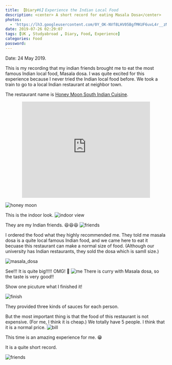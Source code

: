 ```yaml
---
title: 【Diary#6】Experience the Indian Local Food
description: <center> A short record for eating Masala Dosa</center>
photos:
  - 'https://lh3.googleusercontent.com/0Y_OK-NVf8LHV05BgfMKUF6uvL4r__zMPdJgkV5vQaNzqo1pqqH1PVKSZcJgJabUNKpN8JKJVMn7X11fQM8dN7xILJ6BDuQjXeOOtNPboq_HhJoDnJPqMJBmhESJcHVxuzMCN_x7NgH-7MkKQhx6eQaGutBasqtHgLgyQLrZLJGT5zXFfK8OP2XCYwQIJcRiYkBFe1aP7Kz4mkEOMP6tNDcNdNGxtPvfbnocbJya6VuxeoPygVL1stChc6kTnT2kIQx3Okb94V7ikZXybH1E0p4dCDlTIqvqgLrlnrATTA9BvHuYOXdsN8z4_Alw3VGCriT-Z4sVfm6SysgNRX2TRuva_CSgZfECvsjCIKaVpCdejUyUf7xt0FFJBG3Nn-OEcilGNDErrlRsYcDe_zvQqsTf6We6LPXP9D21AW2NDPTSsg_9ah-uCiRxS_2zynX7GHCnYCshHGF_P46HsJZHRxrtQIq3KelOx7txyQvEiRZmfbi3yUYIeGafJRW2Pi5hoLzxgA9HqEdKKCUhV1s3Os4MoJyJ_pA5C4TTkVD0lTyTxpwY_wgFvq4leg33g2zaVgoHvB0el9dGc71Y-wTkbS8_4R60tmos8YEz7GW9QtfPYyo4wQJNNpdIROlgQ1NsTL_Y7PEPF9lc0FxSWJnO65iO8hBEgfYOGP4UsWbfiJMnOVhFBR5Tv8Edc74pMHoNWwkoM-Zb-IOXCiOc6L32ZqUYpSvOgSAGLWsFAwFy5v3cQNkwIg=w1560-h878-no'
date: 2019-07-26 02:29:07
tags: [UK , Studyabroad , Diary, Food, Experience]
categories: Food
password:
---
```

Date: 24 May 2019.

This is my recording that my indian friends brought me to eat the most famous Indian local food, Masala dosa.
I was quite excited for this experience because I never tried the Indian local food before.
We took a train to go to a local Indian restaurant at neighbor town.

The restaurant name is [Honey Moon South Indian Cuisine](https://goo.gl/maps/nmzX7d6Wygwdui2b7).

<center><iframe src="https://www.google.com/maps/embed?pb=!1m14!1m8!1m3!1d39780.392933255825!2d-0.35352260291172305!3d51.453115310620284!3m2!1i1024!2i768!4f13.1!3m3!1m2!1s0x0%3A0xcd9a7df37d23ea23!2sHoney+Moon+South+Indian+Cuisine!5e0!3m2!1szh-TW!2suk!4v1564106074780!5m2!1szh-TW!2suk" width="400" height="300" frameborder="0" style="border:0" allowfullscreen></iframe></center>

![honey moon](https://lh3.googleusercontent.com/yoEpgeJo-Ql7ZijONlp47HzTftQWnvY8o0txXTDJfD9Zykd-v5gZqFKpHse_NnGYYm9nO7IRQeK4JaEf4UIQZCS0qn7p3utbtsm-BjDWZw1TPMWfwnm0nLTAguzxsHvvYX8e-RYYSp1R1B10k7T2QetaxnogZXi-B7B4VOkinIGMwT_3ZyENxwTIup-h1kZsioGvQMZtQ1woVdS8fxcR2989jNOBlQqvYyPGpfM14WMIrXo5r_l9_La33nk-pEnqJRk13b7IPNnY_3FvIATTDWl-46GgH1G_L6UnXKN52SxCzdTTs98obOcUNwgVr1jIG4zIWhQvuR_irupELvu9IfH9q6NjFJBys-Us-laygIidYOeb8TdXshSYNl-h2Qaps1hR8tBfBMjAXb9QPMiTxAwI6udKh7CDzUGIvliVwZXV5scodqqzjELmliIp5RFWSgssosveaVej8_IkRpTvQFM20uYdoxXlNZzd1XdbFao4UMa8NAFcs9Ow0qDGpKexfZvLWJGAFQj3ynokh3F1lHkE3rKSge480l1Xxch-D3ZD4CjkeFHzzeiNxIb7tHIDBkJgs06HABeLoAeI6jhDnerEHHnx-JZ_c0WdTBuZAnpq3subERabJW7mPwiMR_Gp4NQSvQQiN8gyZDbaoyBnvkDBzoexC0A6ThHLyszZujszK3OAzqY5dCTng6Evl8UsAYM30R-thSRE7_pRdpX8cth63g=w1150-h1532-no)

This is the indoor look.
![indoor view](https://lh3.googleusercontent.com/oUzpX6IMySw982hHR5muEUeW2wrhBBj2HZpVjVMPGok33tymnPjGo5Fp4UfWRcksDsbKVufJhKy4teSYffI8ysr1HqhMgJzsQxHmsLCdIOPSp1bBzqsj4nqR4rBPwuJYKWVrfW_44iEfuCS3o9FpzxTGEIVaqEQvwQp5ZbiSEvmn_KUefMuJ75avuLBMnrEUuit3rw79xBnntXAOXIYbc9JbKqKnMiO193Dupsv9ovi-eoShhffj5ZU-RyXBG8jU775L9QH_vs4XLgqiznU445W9UNttoTnpqJO02-ziqgj40zmtXtvy22-RwIA9jvlp7N74f4BKxC2r5Z_2CRZYSwyT12_FhF1_MPElXc-XwTcSTuuIFJNLYIXcyyWY9oc9jWv5clgsq_Ry-hfC3lTT1waG9kKdh5fvDlH7Q7ZP3y8B8Wqe2Hy3PxELSVdXwW7O63gCApity12ArBN5Z4qB2A5lfdFCp199Mk480lY6q5NvQ1zkod4sJoKCCaVjbl-ENW84ElyeoPmM1ktcdQWZPIQTaW1JehKAl1cFYyWtpQ3tiLnr9nDCrucMhGEG1wFE4kIBSSU29jRIiyD-iZFJXoePpZ9Mpq1qAV9HJMuswDIJen_IzIpzR9sQ98O5VBZqLn2LcnlBjeUxEQ_1WvqL9e4a8pIoqdufrC2fNbfPQO-wCuejfmj5J4klVQ9MJz3-P8lqg08FwyQ1rUXa5-gT58xBSQ=w2044-h1532-no)

They are my Indian friends. 😆😆😆
![friends](https://lh3.googleusercontent.com/8ZEhx6T_mkpRrlKIRPBtKse8ZcbC-OLZHvXEOPcWg9PDZX7u9oQECdcAy3kEGjoYK_ClJG-2dmA8WNoFx6wiGPzqektqsVkyI7KkCd7c0PTqkmeG7G-Nht7tEQBcatLfqZntED8i-rev46LMtYUl6pSds5K0mlvYQPN20f2aH-9gCT7_ebnN5zG7_u0hE9JQ4FrG3x8rgCb9J9OMFlyhOV-I2DfKuAhCORzT1az7aSOsPBYRlNXd7ORV5LV1kF-NI8pwFjjPzIyxsO97KG3ApYyYeqpGMXvJqyn2s2VsoOFcOGXng5hMUpMrS7cY7hvnkpZ_2aeSJk1ylMu9ciJmGrvo-rCdoC0QpYE93C1buOfvLkGyTMstJx38qoCOXlkQwpTbl522F3s43g4kixEt3gecJcDaQSUuBPBWcLYh6OKWd6MD76QIBhydEvI7GUfBIhCxu5j1qQ74nGpqDDvgihWPBmhfr1y0ep9BsS5bdqwzQJfWx6tBtJg8RDL1xjif7_4qmsogbLVSK-cRBiAonimRsAHa5cm_V-B5ksfEXHUE9RihSclmnxyfHf1q4Kk4kurbk4h_P5S7vSh-toGEaRumG8CrITpS-0beSDZgz_g0jykXwTgNCg0r2H5d4DTVBSPKDtg0Gv9p1rYAMEJt-Ymldu0lbvsS78WW44-ZrXp4-lMdkLHkoPbRyM_dcaWmzRapgq_1D88i6U8MyBNg5vnpsA=w2044-h1532-no)

I ordered the food what they highly recommended me. They told me masala dosa is a quite local famous Indian food, and we came here to eat it becuase this restaurant can make a normal size of food. (Although our university has Indian restaurants, they sold the dosa which is samll size.)

![masala_dosa](https://lh3.googleusercontent.com/3D7leXsj7LqhYQKbt5-y3z3X-gEbO2OmKLHPCgh4Ywt0RZcYl9ttvf7tc5UJwztBdINOUv47KcjeXvISOn8FFEGY-tq2YlELFpzaA7NIwZ3ba4HMIP-a7BKbTQwMcBW3n_l4TaB_0eJpApZyGjQ-tJY4Bm6TisJ1Hx4JEmMpcNgNGAKGba-8dG_lIJHvTa8Uvec7_UM8UNWDopDMPzSPOAk9lhTEvCVpViUKd1evuuS7zIhjVjNWepMtN51WA4sVeKLjGy68aF69rrJd4sgCElQT3QMMBb6-DJxsx7em0xeGE_Qid4OFJsYsUSfnybak81SFFJkkLar-El0OSYVulywUSMajAibb9OBYj7NzM1B32YxbX_eNwWlw6DGA2RuEpOTQuQNgbX4Cki-laAAxYIKZcnjnMTCzZPM-7MdY5XJx_C0RBBa5kBTrX594hIaaskGGVXKSNmLfqWXIBi3JFbKf2iQWTmdKfAeiRezXSa0KQkNQEFiswb6H1lvelZz58O1bA-rWom6b3qZ6SbCgviNF7c9ztsK7MNtLMFWaGTjNbBBSivApiDbU_Ala2sALzGW5ogCAp3xrh2tNMzEYxC3HjARV6nS79Np9_ZWetkxIB5PPKd4Beec-viEXWOpDcze-sXJOpzK0SDgDAqXxKjm0NcXoH7ZiJMhMZxGHAXLZrLImcqkcfQJDwi6t_2FRNEqHFsaBOaS1shnF6wmBYJIw5g=w2044-h1532-no)

See!!! It is quite big!!!!!
OMG! 🤤
![me](https://lh3.googleusercontent.com/6-21yp9DOz-RNqolwTXlPG5u6CzzsZvePATifjEDl7iUYWf88PRvAhRl5dR8hnMaWuffnEj_iTYLETXXQTW-7nG2nSZ-dB8JiULtOxiUS0meUubcSt7qB8DR0pk9JvlCF3czaJblJJo-V9cfob5MHF0SwtWkcm6HvbPE6YeV2k-lnEmsbYS4OTybt1PctmK_8bPNZ1oTJ9IfDSIKZXBX1AtRvHkqpBObUdPkJYyOhou1f2hbWdN0nkVtkcbFoY1C_pfxSvM3xtHwujrV5UpAr19pnH1ov5kNXccVSIzfPIcKo6v0p5YVsDotQYAHXaSDUX83ICPoE9n5D3b4cp_HlfETFQiOjEXjhWzNnBBN2TGUcFHTGfUkErjDdprMBcYWsSg3gaPO-PlgzjHYJTvOZxcfgyONgZDUQwkBBpIILEphWObKhARpyMI0JLIyjC-1w0K8U5wY2r3qrofAtuGqpC58TDeb_t0PUH5uluEDCCzQHGSbYE5nxmsXD2lJ1MRdnXZN0ebnxMsyjmxLr8FmHOcVBE2zDmfXvQgqwtJGyOXsMqBKO8J2Kd1Q2rCMsKcbhSha82zFYPOrqRUBTp6HUVYX3H7aB9tAv2ZVBitMFSRcPwsY5W5hsJsd7yTzQ6erYoSbhnHnJoNdwHU5kPGcU5pltSkYg0Kk9vIZRvnvKJgVkEhBvcX75VlIDTVlZrGyR1Ugbfe80aOLdibERRdfbOvyCA=w2044-h1532-no)
There is curry with Masala dosa, so the taste is very good!!

Show one picuture what I finished it!

![finish](https://lh3.googleusercontent.com/nfRWgOlkIIv9ZTOpZZoGmWsYUbfkbLEQoVYAQpBj6Ngn-lgBKSps1B7lwU1BeGGG9Yta2wtsvyMi75etAH4IygpmivEv638hZSatoFYOfDevzqCh0UnzT9MRpR1HAhEs2Az39T4eLLQhZhk7DUDHaJjOsFfNiRLz_A7zjGQpytzntxgP9PnBY4ZNn25idd3l5ANAjEOIVouwEcwBDvfWbjZKVzOMleW3l1l8iJH7jCI2uxQOFvRWljEMvGh0P4TFC66IjC3CByGSPvIlwKGbiHk-My74EcqqviTSUzAXQ2iqg-0Jsz29L8724X5BI1-bvAK83r-SbNH-KuDgrFzA4CpEFWyt0hoZqlhmPkNfTfQe5kFlaI-PP09uLEtzlrScbZ-d3MuYPNK_lbWMbet_Hl8te5WAbHLN4MFHB2lcxAKwrymdvwzT7ZPH5m8uERM-yFLFRPdO7YRm2X7F1IQoCu0XZLy7APaAvC_jp_1MbnLE2IAAnCNk7b5v1RbQzt30GZ6LkwXq3IiRJxbqkN5kAEnrFHTtRcch9D5cqciiD5KhX4jI31nr5cIOeJYbBoUuAQ4zSTMZIKD7AvN8L35OqypuFAUJo5K4ac2wU_Z5lG16yZW9SU0j5OAkXGeadHr44RADLhvMBT4ZbS2Vw_Yyar3kQtDa-Zy8udUYWdRwECf2LvELZjOVF0eB4BpKcacDNcVduDaOvRX2gqky5Zf3cj71Hg=w2044-h1532-no)

They provided three kinds of sauces for each person.

But the most important thing is that the food of this restaurant is not expensive. (For me, I think it is cheap.)
We totally have 5 people. I think that it is a normal price.
![bill](https://lh3.googleusercontent.com/n8jX-yZxL3vcTHuhpOtzVrW0pWZQYoP3o9qayJBx7kUlIgbA_mhhlaqxzBU0Ei0mLTZnkPVcuZ9iHvEE2O9QcQPZQqR20sBeVtHAnBbsLSne6eYoXHr84WKcy5pwjJMNO3cKgHsDhpQnI3gVf-R4j8g37ZvY9zKs5MN14l0D-en1n4XqpU8IR-AyPmj_qfALjFlQbj3rGhTxiWPIJopCBBPQLU4DWQs5mgoQv9NuLjWF3lDWWpCRbvJo5oNQLb-QNuDacHbZd4Id95m9OhoqcWUzSbS8lAWSbRS7TwIaiH6YdGTuCVsd2dqPVXwLMcJRcDcRtlmER3a20g3Tu1dxyQ6Hh80fNvM4KEYaiW28jakJ_KfKweXj26mN1iOmHdsyY6iYFFEMIQ5A7zLSs7YGPEHiB0IrHh4VK65au4gz_K5qUdwPUMfeAJpRNAPzssfxbcHsxFgOUeXr3rTkRzGidjDvwQqVCWOKWXB9Q36LfhQrJ3WOJhp_4KXJ1S9WgNou-ZFYGshKW6BLs1k-nDdvv6ejFRZRNXrpqWvmhgnLjREC9mzFurQahDbqKq_ITJ_RsgmIi4ZecaquhYT944tFDHfGd6oVWQA7VNtBwwU1U4RvK5uG44aruVH23rtmw-PZLJkv1fZK-3boslhKwju_Q10lOkpKpUbVkKOEXMaarA2aU4fFtHsD5NIvrHVTO7SXoBHvmnJgWweYXB_ejAPlEIYHPA=w1150-h1532-no)

This time is an amazing experience for me. 😁

It is a quite short record.

![friends](https://lh3.googleusercontent.com/QXcXstiNUfqWHModDhWl6HIk_D8jkjeYuom-kw-17aelq0n-2AWdDanUU0ZnatWgaFauH3YMaf9rqYfoTge-NW_SiV9EjG7PZxGvuxhWFDtSS5pw7kYEmpChiuFu0yMMNhFWZ4oog3UUF8c5Kytsg-cH3cIVHcTP4rg5moobIUhK813MSl3UVGMP52UsnQM4JZ40vXe-23gre56VF9u_uBP8J-Txm14OsPgXWYz4igTatEv1A9C_h6A9FPgUaxWrhTLWRClP1NZIu1VhFsCer9Y7LaxtlImv16FIkFXCtiRK4hbv8Ivjcdmi053pLXV8gnnk9u2Bv9SQYhyU7spnImwU_KQ-nxx2X7Zlgmk29fM1jngZY5Egtb3vSzgzVhR7QF1XktZIRYA_-phS6P05WwlRSQZXmYZi0wZ79QRngVltUTHB6wcLu9--1tWWym-H2oGKMqCk5AHeQzMOh9fmI9ViVoJ4_PO0he7gZpZsGfKj_i1QocvTJYB_mXon5NXqELlZByUjzQNbdXvw6Ewep80V5dG_8S-Ja3YYZKY0kXhEvD10R0BTHsMEXPNUnpbi2jR6fP8ViENr9lbEXYz8u4dDCjev_AFP82s8b1I5-fGEscXem7EYOB2Cn8fP5bTN2DCTCQIqg7896dxAhFjXUijAsRENMHnXiuq-K0EZT_Q_qNiPOJmhZV7ZX2b0zbPZQjeH2WFFUJUd9xyXV7vpgnskhg=w571-h321-no)

